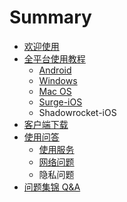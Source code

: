 # Summary

* [欢迎使用](README.md)
* [全平台使用教程](quan-ping-tai-shi-yong-jiao-cheng.md)
  * [Android](quan-ping-tai-shi-yong-jiao-cheng/androidduan-shi-yong-jiao-cheng.md)
  * [Windows](quan-ping-tai-shi-yong-jiao-cheng/windowsshi-yong-jiao-cheng.md)
  * [Mac OS](quan-ping-tai-shi-yong-jiao-cheng/macshi-yong-jiao-cheng.md)
  * [Surge-iOS](quan-ping-tai-shi-yong-jiao-cheng/iosduan-shi-yong-jiao-cheng.md)
  * Shadowrocket-iOS
* [客户端下载](xia-zai-di-zhi.md)
* [使用问答](qi-ta-wen-ti.md)
  * [使用服务](qi-ta-wen-ti/shi-yong-fu-wu.md)
  * [网络问题](qi-ta-wen-ti/wang-luo-wen-ti.md)
  * 隐私问题
* [问题集锦 Q&A](wen-ti-ji-jin-q-and-a.md)

